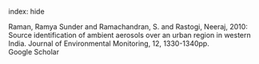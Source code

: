 index: hide

<div class="Citation">

  <div class="Citation-body">
    <div class="Citation-text">Raman, Ramya Sunder and Ramachandran, S. and Rastogi, Neeraj, 2010: Source identification of ambient aerosols over an urban region in western India. <span class="Article-journal">Journal of Environmental Monitoring, </span><span class="Article-volume">12, </span>1330-1340pp.</div>
    <div class="Citation-links">
      <div class="CitationLink" data-href="https://scholar.google.com/scholar?q=Source+identification+of+ambient+aerosols+over+an+urban+region+in+western+India">
        <div class="CitationLink-icon CitationLink-Scholar"></div>
        <div class="CitationLink-text">Google Scholar</div>
      </div>
    </div>
  </div>
</div>


<div class="Citation-copy">

</div>